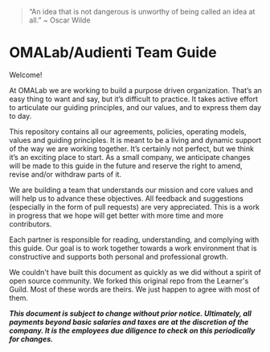 > “An idea that is not dangerous is unworthy of being called an idea at all.” ~ Oscar Wilde

# OMALab/Audienti Team Guide

Welcome!

At OMALab we are working to build a purpose driven organization. That’s an easy thing to want and say, but it’s difficult to practice. It takes active effort to articulate our guiding principles, and our values, and to express them day to day.

This repository contains all our agreements, policies, operating models, values and guiding principles. It is meant to be a living and dynamic support of the way we are working together. It’s certainly not perfect, but we think it’s an exciting place to start. As a small company, we anticipate changes will be made to this guide in the future and reserve the right to amend, revise and\/or withdraw parts of it.

We are building a team that understands our mission and core values and will help us to advance these objectives. All feedback and suggestions \(especially in the form of pull requests\) are very appreciated. This is a work in progress that we hope will get better with more time and more contributors.

Each partner is responsible for reading, understanding, and complying with this guide. Our goal is to work together towards a work environment that is constructive and supports both personal and professional growth.

We couldn't have built this document as quickly as we did without a spirit of open source community. We forked this original repo from the Learner's Guild.  Most of these words are theirs.  We just happen to agree with most of them.

_**This document is subject to change without prior notice. Ultimately, all payments beyond basic salaries and taxes are at the discretion of the company. It is the employees due diligence to check on this periodically for changes.**_ 

